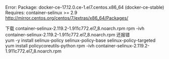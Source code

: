 Error: Package: docker-ce-17.12.0.ce-1.el7.centos.x86_64 (docker-ce-stable)
Requires: container-selinux >= 2.9
http://mirror.centos.org/centos/7/extras/x86_64/Packages/  

下载 container-selinux-2.119.2-1.911c772.el7_8.noarch.rpm
 rpm -ivh container-selinux-2.119.2-1.911c772.el7_8.noarch.rpm   还报错         
yum -y install selinux-policy selinux-policy-base selinux-policy-targeted
yum install policycoreutils-python
rpm -ivh container-selinux-2.119.2-1.911c772.el7_8.noarch.rpm 



